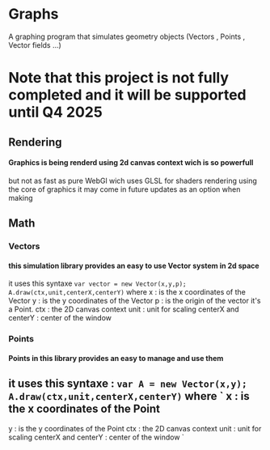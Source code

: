 # Graphs
A graphing program that simulates geometry objects (Vectors , Points , Vector fields ...)
# Note that this project is not fully completed and it will be supported until Q4 2025
## Rendering 
#### Graphics is being renderd using 2d canvas context wich is so powerfull 
but not as fast as pure WebGl wich uses GLSL for shaders rendering using the core of graphics
it may come in future updates as an option when making
## Math
### Vectors
#### this simulation library provides an easy to use Vector system in 2d space
it uses this syntaxe
`
var vector = new Vector(x,y,p);
A.draw(ctx,unit,centerX,centerY)
`
where 
x : is the x coordinates of the Vector 
y : is the y coordinates of the Vector
p : is the origin of the vector it's a Point.
ctx : the 2D canvas context
unit : unit for scaling
centerX and centerY : center of the window

### Points 
#### Points in this library provides an easy to manage and use them
it uses this syntaxe : 
`
var A = new Vector(x,y);
A.draw(ctx,unit,centerX,centerY)
`
where `
x : is the x coordinates of the Point 
----------
y : is the y coordinates of the Point
ctx : the 2D canvas context
unit : unit for scaling
centerX and centerY : center of the window
`

